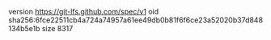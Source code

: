 version https://git-lfs.github.com/spec/v1
oid sha256:6fce22511cb4a724a74957a61ee49db0b81f6f6ce23a52020b37d848134b5e1b
size 8317

